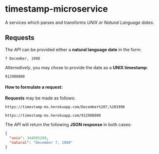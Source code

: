 # timestamp-microservice
A services which parses and transforms *UNIX or Natural Language dates*.



## Requests

The _API_ can be provided either a **natural language date** in the form: 

`7 December, 1998`

_Alternatively_, you may chose to provide the date as a **UNIX timestamp**:

`912988800`



#### How to formulate a request:


**Requests** may be made as follows:

`https://timestamp-ms.herokuapp.com/December%207,%201998`

`https://timestamp-ms.herokuapp.com/912988800`

The *API* will return the following **JSON response** in both cases:

```json
{
  "unix": 344995200, 
  "natural": "December 7, 1980"
}
